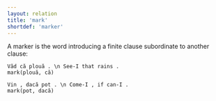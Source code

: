 ```yaml
---
layout: relation
title: 'mark'
shortdef: 'marker'
---
```


A marker is the word introducing a finite clause subordinate to another clause:

~~~sdparse
Văd că plouă . \n See-I that rains .
mark(plouă, că)
~~~

~~~sdparse
Vin , dacă pot . \n Come-I , if can-I .
mark(pot, dacă)
~~~
<!-- Interlanguage links updated Út zář 29 20:43:21 CEST 2020 -->
